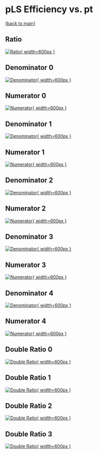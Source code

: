 # pLS Efficiency vs. pt

[[back to main](./)]



## Ratio

[![Ratio](../mtv/var/pLS_xtr_0_0_eff_pt.png){ width=600px }](../mtv/var/pLS_xtr_0_0_eff_pt.pdf)

## Denominator 0

[![Denominator](../mtv/den/pLS_xtr_0_0_eff_pt_den0.png){ width=600px }](../mtv/den/pLS_xtr_0_0_eff_pt_den0.pdf)

## Numerator 0

[![Numerator](../mtv/num/pLS_xtr_0_0_eff_pt_num0.png){ width=600px }](../mtv/num/pLS_xtr_0_0_eff_pt_num0.pdf)

## Denominator 1

[![Denominator](../mtv/den/pLS_xtr_0_0_eff_pt_den1.png){ width=600px }](../mtv/den/pLS_xtr_0_0_eff_pt_den1.pdf)

## Numerator 1

[![Numerator](../mtv/num/pLS_xtr_0_0_eff_pt_num1.png){ width=600px }](../mtv/num/pLS_xtr_0_0_eff_pt_num1.pdf)

## Denominator 2

[![Denominator](../mtv/den/pLS_xtr_0_0_eff_pt_den2.png){ width=600px }](../mtv/den/pLS_xtr_0_0_eff_pt_den2.pdf)

## Numerator 2

[![Numerator](../mtv/num/pLS_xtr_0_0_eff_pt_num2.png){ width=600px }](../mtv/num/pLS_xtr_0_0_eff_pt_num2.pdf)

## Denominator 3

[![Denominator](../mtv/den/pLS_xtr_0_0_eff_pt_den3.png){ width=600px }](../mtv/den/pLS_xtr_0_0_eff_pt_den3.pdf)

## Numerator 3

[![Numerator](../mtv/num/pLS_xtr_0_0_eff_pt_num3.png){ width=600px }](../mtv/num/pLS_xtr_0_0_eff_pt_num3.pdf)

## Denominator 4

[![Denominator](../mtv/den/pLS_xtr_0_0_eff_pt_den4.png){ width=600px }](../mtv/den/pLS_xtr_0_0_eff_pt_den4.pdf)

## Numerator 4

[![Numerator](../mtv/num/pLS_xtr_0_0_eff_pt_num4.png){ width=600px }](../mtv/num/pLS_xtr_0_0_eff_pt_num4.pdf)

## Double Ratio 0

[![Double Ratio](../mtv/ratio/pLS_xtr_0_0_eff_pt_ratio0.png){ width=600px }](../mtv/ratio/pLS_xtr_0_0_eff_pt_ratio0.pdf)

## Double Ratio 1

[![Double Ratio](../mtv/ratio/pLS_xtr_0_0_eff_pt_ratio1.png){ width=600px }](../mtv/ratio/pLS_xtr_0_0_eff_pt_ratio1.pdf)

## Double Ratio 2

[![Double Ratio](../mtv/ratio/pLS_xtr_0_0_eff_pt_ratio2.png){ width=600px }](../mtv/ratio/pLS_xtr_0_0_eff_pt_ratio2.pdf)

## Double Ratio 3

[![Double Ratio](../mtv/ratio/pLS_xtr_0_0_eff_pt_ratio3.png){ width=600px }](../mtv/ratio/pLS_xtr_0_0_eff_pt_ratio3.pdf)


